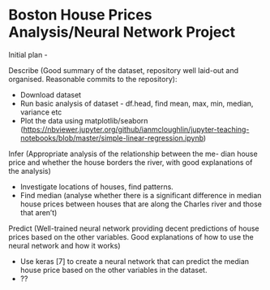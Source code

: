 # Boston House Prices Analysis/Neural Network Project

Initial plan - 

Describe (Good summary of the dataset, repository well laid-out and organised. Reasonable commits to the repository):
- Download dataset
- Run basic analysis of dataset - df.head, find mean, max, min, median, variance etc
- Plot the data using matplotlib/seaborn (https://nbviewer.jupyter.org/github/ianmcloughlin/jupyter-teaching-notebooks/blob/master/simple-linear-regression.ipynb)

Infer (Appropriate analysis of the relationship between the me- dian house price and whether the house borders the river, with good explanations of the analysis)
- Investigate locations of houses, find patterns.
- Find median (analyse whether there is a significant difference in median house prices between houses that are along the Charles river and those that aren’t)

Predict (Well-trained neural network providing decent predictions of house prices based on the other variables. Good explanations of how to use the neural network and how it works)
- Use keras [7] to create a neural network that can predict the median house price based on the other variables in the dataset.
- ??

